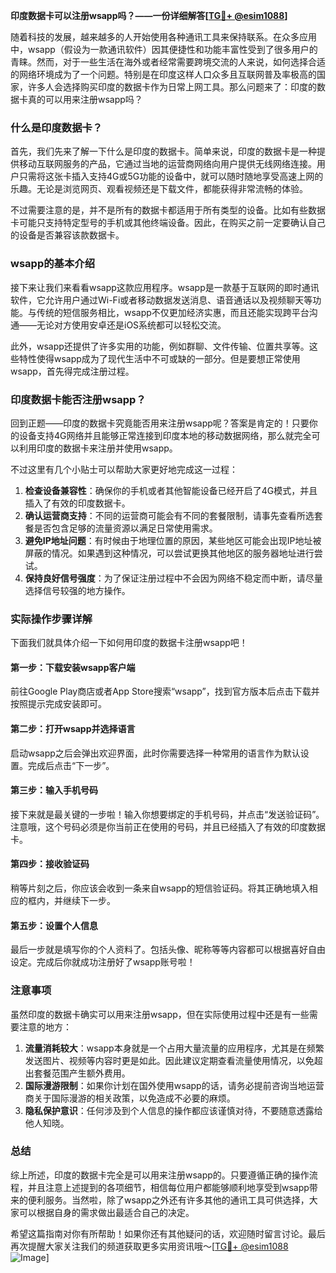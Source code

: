 **印度数据卡可以注册wsapp吗？——一份详细解答[[TG💪+ @esim1088](https://t.me/s/esim1088)]**

随着科技的发展，越来越多的人开始使用各种通讯工具来保持联系。在众多应用中，wsapp（假设为一款通讯软件）因其便捷性和功能丰富性受到了很多用户的青睐。然而，对于一些生活在海外或者经常需要跨境交流的人来说，如何选择合适的网络环境成为了一个问题。特别是在印度这样人口众多且互联网普及率极高的国家，许多人会选择购买印度的数据卡作为日常上网工具。那么问题来了：印度的数据卡真的可以用来注册wsapp吗？

### 什么是印度数据卡？

首先，我们先来了解一下什么是印度的数据卡。简单来说，印度的数据卡是一种提供移动互联网服务的产品，它通过当地的运营商网络向用户提供无线网络连接。用户只需将这张卡插入支持4G或5G功能的设备中，就可以随时随地享受高速上网的乐趣。无论是浏览网页、观看视频还是下载文件，都能获得非常流畅的体验。

不过需要注意的是，并不是所有的数据卡都适用于所有类型的设备。比如有些数据卡可能只支持特定型号的手机或其他终端设备。因此，在购买之前一定要确认自己的设备是否兼容该款数据卡。

### wsapp的基本介绍

接下来让我们来看看wsapp这款应用程序。wsapp是一款基于互联网的即时通讯软件，它允许用户通过Wi-Fi或者移动数据发送消息、语音通话以及视频聊天等功能。与传统的短信服务相比，wsapp不仅更加经济实惠，而且还能实现跨平台沟通——无论对方使用安卓还是iOS系统都可以轻松交流。

此外，wsapp还提供了许多实用的功能，例如群聊、文件传输、位置共享等。这些特性使得wsapp成为了现代生活中不可或缺的一部分。但是要想正常使用wsapp，首先得完成注册过程。

### 印度数据卡能否注册wsapp？

回到正题——印度的数据卡究竟能否用来注册wsapp呢？答案是肯定的！只要你的设备支持4G网络并且能够正常连接到印度本地的移动数据网络，那么就完全可以利用印度的数据卡来注册并使用wsapp。

不过这里有几个小贴士可以帮助大家更好地完成这一过程：

1. **检查设备兼容性**：确保你的手机或者其他智能设备已经开启了4G模式，并且插入了有效的印度数据卡。
2. **确认运营商支持**：不同的运营商可能会有不同的套餐限制，请事先查看所选套餐是否包含足够的流量资源以满足日常使用需求。
3. **避免IP地址问题**：有时候由于地理位置的原因，某些地区可能会出现IP地址被屏蔽的情况。如果遇到这种情况，可以尝试更换其他地区的服务器地址进行尝试。
4. **保持良好信号强度**：为了保证注册过程中不会因为网络不稳定而中断，请尽量选择信号较强的地方操作。

### 实际操作步骤详解

下面我们就具体介绍一下如何用印度的数据卡注册wsapp吧！

#### 第一步：下载安装wsapp客户端
前往Google Play商店或者App Store搜索“wsapp”，找到官方版本后点击下载并按照提示完成安装即可。

#### 第二步：打开wsapp并选择语言
启动wsapp之后会弹出欢迎界面，此时你需要选择一种常用的语言作为默认设置。完成后点击“下一步”。

#### 第三步：输入手机号码
接下来就是最关键的一步啦！输入你想要绑定的手机号码，并点击“发送验证码”。注意哦，这个号码必须是你当前正在使用的号码，并且已经插入了有效的印度数据卡。

#### 第四步：接收验证码
稍等片刻之后，你应该会收到一条来自wsapp的短信验证码。将其正确地填入相应的框内，并继续下一步。

#### 第五步：设置个人信息
最后一步就是填写你的个人资料了。包括头像、昵称等等内容都可以根据喜好自由设定。完成后你就成功注册好了wsapp账号啦！

### 注意事项

虽然印度的数据卡确实可以用来注册wsapp，但在实际使用过程中还是有一些需要注意的地方：

1. **流量消耗较大**：wsapp本身就是一个占用大量流量的应用程序，尤其是在频繁发送图片、视频等内容时更是如此。因此建议定期查看流量使用情况，以免超出套餐范围产生额外费用。
2. **国际漫游限制**：如果你计划在国外使用wsapp的话，请务必提前咨询当地运营商关于国际漫游的相关政策，以免造成不必要的麻烦。
3. **隐私保护意识**：任何涉及到个人信息的操作都应该谨慎对待，不要随意透露给他人知晓。

### 总结

综上所述，印度的数据卡完全是可以用来注册wsapp的。只要遵循正确的操作流程，并且注意上述提到的各项细节，相信每位用户都能够顺利地享受到wsapp带来的便利服务。当然啦，除了wsapp之外还有许多其他的通讯工具可供选择，大家可以根据自身的需求做出最适合自己的决定。

希望这篇指南对你有所帮助！如果你还有其他疑问的话，欢迎随时留言讨论。最后再次提醒大家关注我们的频道获取更多实用资讯哦～[[TG💪+ @esim1088](https://t.me/s/esim1088) ![Image](https://i.postimg.cc/4NQfJmqS/Snipaste-2025-05-13-00-14-12.png)]